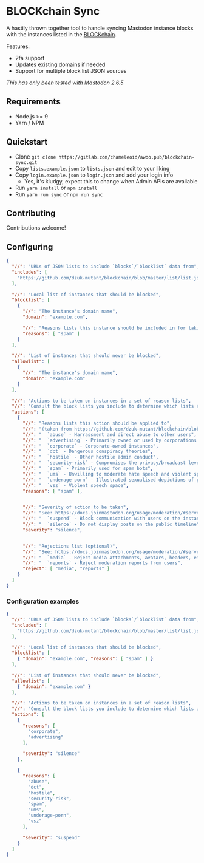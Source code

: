 BLOCKchain Sync
===============
A hastily thrown together tool to handle syncing Mastodon instance blocks with
the instances listed in the [BLOCKchain][].

Features:
- 2fa support
- Updates existing domains if needed
- Support for multiple block list JSON sources

_This has only been tested with Mastodon 2.6.5_

[BLOCKchain]: https://github.com/dzuk-mutant/blockchain

## Requirements
- Node.js >= 9
- Yarn / NPM

## Quickstart
- Clone `git clone https://gitlab.com/chameleoid/awoo.pub/blockchain-sync.git`
- Copy `lists.example.json` to `lists.json` and edit to your liking
- Copy `login.example.json` to `login.json` and add your login info
  - Yes, it's kludgy, expect this to change when Admin APIs are available
- Run `yarn install` or `npm install`
- Run `yarn run sync` or `npm run sync`

## Contributing
Contributions welcome!

## Configuring
```json
{
  "//": "URLs of JSON lists to include `blocks`/`blocklist` data from",
  "includes": [
    "https://github.com/dzuk-mutant/blockchain/blob/master/list/list.json"
  ],

  "//": "Local list of instances that should be blocked",
  "blocklist": [
    {
      "//": "The instance's domain name",
      "domain": "example.com",

      "//": "Reasons lists this instance should be included in for taking action",
      "reasons": [ "spam" ]
    }
  ],

  "//": "List of instances that should never be blocked",
  "allowlist": [
    {
      "//": "The instance's domain name",
      "domain": "example.com"
    }
  ],

  "//": "Actions to be taken on instances in a set of reason lists",
  "//": "Consult the block lists you include to determine which lists are available",
  "actions": [
    {
      "//": "Reasons lists this action should be applied to",
      "//": "(taken from https://github.com/dzuk-mutant/blockchain/blob/master/list/json-list.md)",
      "//": "  `abuse` - Harrassment and direct abuse to other users",
      "//": "  `advertising` - Primarily owned or used by corporations to advertise or post product updates",
      "//": "  `corporate` - Corporate-owned instances",
      "//": "  `dct` - Dangerous conspiracy theories",
      "//": "  `hostile` - Other hostile admin conduct",
      "//": "  `security-risk` - Compromises the privacy/broadcast levels of posts",
      "//": "  `spam` - Primarily used for spam bots",
      "//": "  `ums` - Unwilling to moderate hate speech and violent speech",
      "//": "  `underage-porn` - Illustrated sexualised depictions of people who appear to be minors",
      "//": "  `vsz` - Violent speech space",
      "reasons": [ "spam" ],


      "//": "Severity of action to be taken",
      "//": "See: https://docs.joinmastodon.org/usage/moderation/#server-wide-moderation",
      "//": "  `suspend` - Block communication with users on the instance",
      "//": "  `silence` - Do not display posts on the public timeline",
      "severity": "silence",


      "//": "Rejections list (optional)",
      "//": "See: https://docs.joinmastodon.org/usage/moderation/#server-wide-moderation",
      "//": "  `media` - Reject media attachments, avatars, headers, emoji",
      "//": "  `reports` - Reject moderation reports from users",
      "reject": [ "media", "reports" ]
    }
  ]
}
```

### Configuration examples
```json
{
  "//": "URLs of JSON lists to include `blocks`/`blocklist` data from",
  "includes": [
    "https://github.com/dzuk-mutant/blockchain/blob/master/list/list.json"
  ],

  "//": "Local list of instances that should be blocked",
  "blocklist": [
    { "domain": "example.com", "reasons": [ "spam" ] }
  ],

  "//": "List of instances that should never be blocked",
  "allowlist": [
    { "domain": "example.com" }
  ],

  "//": "Actions to be taken on instances in a set of reason lists",
  "//": "Consult the block lists you include to determine which lists are available",
  "actions": [
    {
      "reasons": [
        "corporate",
        "advertising"
      ],

      "severity": "silence"
    },

    {
      "reasons": [
        "abuse",
        "dct",
        "hostile",
        "security-risk",
        "spam",
        "ums",
        "underage-porn",
        "vsz"
      ],

      "severity": "suspend"
    }
  ]
}
```
